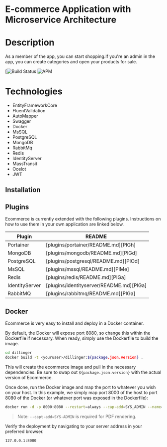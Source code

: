 # E-commerce Application with Microservice Architecture

# Description

As a member of the app, you can start shopping.If you're an admin in the app, you can create categories and open your products for sale.

[![Build Status](https://img.shields.io/github/checks-status/iamyasinkaya/ECOM_PROJECT/main)
![APM](https://img.shields.io/apm/l/field)


# Technologies
- EntityFrameworkCore
- FluentValidation
- AutoMapper
- Swagger
- Docker
- MsSQL
- PostgreSQL
- MongoDB
- RabbitMq
- Redis
- IdentityServer
- MassTransit
- Ocelot
- JWT

## Installation

## Plugins

Ecommerce is currently extended with the following plugins.
Instructions on how to use them in your own application are linked below.

| Plugin | README |
| ------ | ------ |
| Portainer | [plugins/portainer/README.md][PlGh] |
| MongoDB | [plugins/mongodb/README.md][PlGd] |
| PostgreSQL | [plugins/postgresql/README.md][PlOd] |
| MsSQL | [plugins/mssql/README.md][PlMe] |
| Redis | [plugins/redis/README.md][PlGa] |
| IdentityServer | [plugins/identityserver/README.md][PlGa] |
| RabbitMQ | [plugins/rabbitmq/README.md][PlGa] |

## Docker

Ecommerce is very easy to install and deploy in a Docker container.

By default, the Docker will expose port 8080, so change this within the
Dockerfile if necessary. When ready, simply use the Dockerfile to
build the image.

```sh
cd dillinger
docker build -t <youruser>/dillinger:${package.json.version} .
```

This will create the ecommerce image and pull in the necessary dependencies.
Be sure to swap out `${package.json.version}` with the actual
version of Ecommerce.

Once done, run the Docker image and map the port to whatever you wish on
your host. In this example, we simply map port 8000 of the host to
port 8080 of the Docker (or whatever port was exposed in the Dockerfile):

```sh
docker run -d -p 8000:8080 --restart=always --cap-add=SYS_ADMIN --name=ecommerce <youruser>/ecommerce:${package.json.version}
```

> Note: `--capt-add=SYS-ADMIN` is required for PDF rendering.

Verify the deployment by navigating to your server address in
your preferred browser.

```sh
127.0.0.1:8000
```






